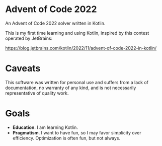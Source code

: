# Advent of Code 2022

An Advent of Code 2022 solver written in Kotlin.

This is my first time learning and using Kotlin, inspired by this contest operated by JetBrains:

https://blog.jetbrains.com/kotlin/2022/11/advent-of-code-2022-in-kotlin/

# Caveats

This software was written for personal use and suffers from a lack of documentation, no warranty of any kind, and is not necessarily representative of quality work.

# Goals

- **Education**. I am learning Kotlin.
- **Pragmatism**. I want to have fun, so I may favor simplicity over efficiency. Optimization is often fun, but not always.
